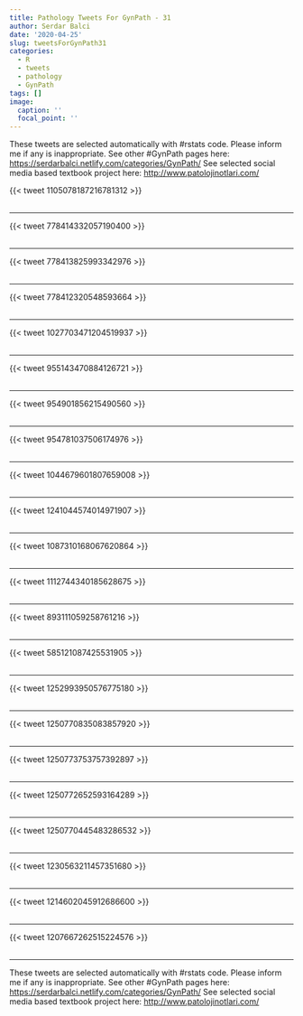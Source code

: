 ```yaml
---
title: Pathology Tweets For GynPath - 31
author: Serdar Balci
date: '2020-04-25'
slug: tweetsForGynPath31
categories:
  - R
  - tweets
  - pathology
  - GynPath
tags: []
image:
  caption: ''
  focal_point: ''
---
```



These tweets are selected automatically with #rstats code. Please inform me if any is inappropriate.
See other #GynPath pages here: https://serdarbalci.netlify.com/categories/GynPath/ 
See selected social media based textbook project here: http://www.patolojinotlari.com/

{{< tweet 1105078187216781312 >}}
<br>
<br>
<hr>
{{< tweet 778414332057190400 >}}
<br>
<br>
<hr>
{{< tweet 778413825993342976 >}}
<br>
<br>
<hr>
{{< tweet 778412320548593664 >}}
<br>
<br>
<hr>
{{< tweet 1027703471204519937 >}}
<br>
<br>
<hr>
{{< tweet 955143470884126721 >}}
<br>
<br>
<hr>
{{< tweet 954901856215490560 >}}
<br>
<br>
<hr>
{{< tweet 954781037506174976 >}}
<br>
<br>
<hr>
{{< tweet 1044679601807659008 >}}
<br>
<br>
<hr>
{{< tweet 1241044574014971907 >}}
<br>
<br>
<hr>
{{< tweet 1087310168067620864 >}}
<br>
<br>
<hr>
{{< tweet 1112744340185628675 >}}
<br>
<br>
<hr>
{{< tweet 893111059258761216 >}}
<br>
<br>
<hr>
{{< tweet 585121087425531905 >}}
<br>
<br>
<hr>
{{< tweet 1252993950576775180 >}}
<br>
<br>
<hr>
{{< tweet 1250770835083857920 >}}
<br>
<br>
<hr>
{{< tweet 1250773753757392897 >}}
<br>
<br>
<hr>
{{< tweet 1250772652593164289 >}}
<br>
<br>
<hr>
{{< tweet 1250770445483286532 >}}
<br>
<br>
<hr>
{{< tweet 1230563211457351680 >}}
<br>
<br>
<hr>
{{< tweet 1214602045912686600 >}}
<br>
<br>
<hr>
{{< tweet 1207667262515224576 >}}
<br>
<br>
<hr>


These tweets are selected automatically with #rstats code. Please inform me if any is inappropriate.
See other #GynPath pages here: https://serdarbalci.netlify.com/categories/GynPath/ 
See selected social media based textbook project here: http://www.patolojinotlari.com/
